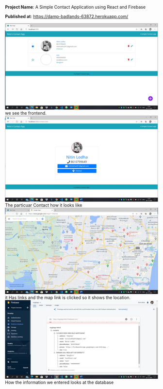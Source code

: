 **Project Name**: A Simple Contact Application using React and Firebase

**Published at**: https://damp-badlands-63872.herokuapp.com/

<img src="./pics/1.jpg">
we see the frontend.

<img src="./pics/2.jpg">
The particuar Contact how it looks like

<img src="./pics/3.jpg">
it Has links and the map link is clicked so it shows the location.

<img src="./pics/4.jpg">
How the information we entered looks at the database
